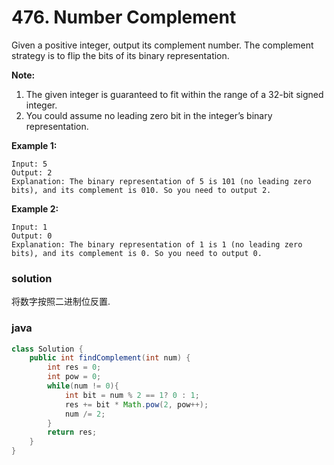 # 476. Number Complement

Given a positive integer, output its complement number. The complement strategy is to flip the bits of its binary representation.

**Note:**

1. The given integer is guaranteed to fit within the range of a 32-bit signed integer.
2. You could assume no leading zero bit in the integer’s binary representation.



**Example 1:**

```
Input: 5
Output: 2
Explanation: The binary representation of 5 is 101 (no leading zero bits), and its complement is 010. So you need to output 2.
```



**Example 2:**

```
Input: 1
Output: 0
Explanation: The binary representation of 1 is 1 (no leading zero bits), and its complement is 0. So you need to output 0.
```

### solution

将数字按照二进制位反置.

### java

```java
class Solution {
    public int findComplement(int num) {
        int res = 0;
        int pow = 0;
        while(num != 0){
            int bit = num % 2 == 1? 0 : 1;
            res += bit * Math.pow(2, pow++);
            num /= 2;
        }
        return res;
    }
}
```

